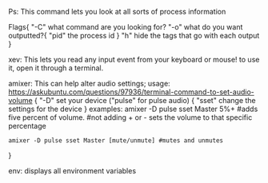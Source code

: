 Ps: This command lets you look at all sorts of process information
  
  Flags{
    "-C" what command are you looking for?
    "-o" what do you want outputted?{
      "pid" the process id
      }
    "h" hide the tags that go with each output
    }
    
  xev: This lets you read any input event from your keyboard or mouse! to use it, open it through a terminal.
  
  amixer: This can help alter audio settings; usage: https://askubuntu.com/questions/97936/terminal-command-to-set-audio-volume
  {
   "-D" set your device ("pulse" for pulse audio)
    {
    "sset" change the settings for the device
    }
    examples: 
    amixer -D pulse sset Master 5%+ #adds five percent of volume.
  #not adding + or - sets the volume to that specific percentage
    
    amixer -D pulse sset Master [mute/unmute] #mutes and unmutes
  }
  
  env: displays all environment variables